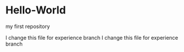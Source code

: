 # Hello-World
my first repository

I change this file for experience branch
I change this file for experience branch
